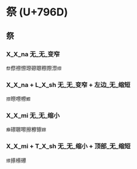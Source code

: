 # 祭 (U+796D) 

## 祭

### X_X_na 无_无_变窄
`祭`傺䄞憏㻮磜䏅穄際漈`縩`

### X_X_na + L_X_sh 无_无_变窄 + 左边_无_缩短
`摖`暩㗫㡜`鰶`

### X_X_mi 无_无_缩小
`瘵`䃰聺嚓擦檫镲`鑔`

### X_X_mi + T_X_sh 无_无_缩小 + 顶部_无_缩短
`䌨`攃櫒礤